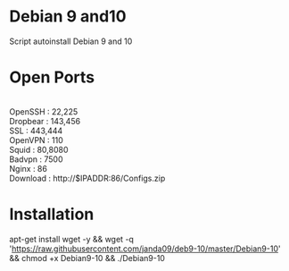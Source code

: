 # Debian 9 and10
Script autoinstall Debian 9 and 10

# Open Ports
<br>OpenSSH  : 22,225
<br>Dropbear : 143,456
<br>SSL      : 443,444
<br>OpenVPN  : 110
<br>Squid    : 80,8080
<br>Badvpn   : 7500
<br>Nginx    : 86
<br>Download : http://$IPADDR:86/Configs.zip

# Installation

apt-get install wget -y && wget -q 'https://raw.githubusercontent.com/janda09/deb9-10/master/Debian9-10' && chmod +x Debian9-10 && ./Debian9-10
